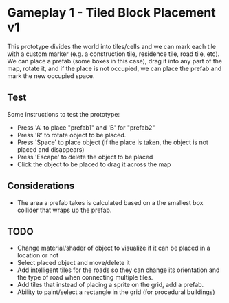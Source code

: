 ﻿# Gameplay 1 - Tiled Block Placement v1
This prototype divides the world into tiles/cells and we can mark each tile with a custom marker (e.g. a construction tile, residence tile, road tile, etc).
We can place a prefab (some boxes in this case), drag it into any part of the map, rotate it, and if the place is not occupied, we can place the prefab and mark the new occupied space.

## Test
Some instructions to test the prototype:
 - Press 'A' to place "prefab1" and 'B' for "prefab2"
 - Press 'R' to rotate object to be placed.
 - Press 'Space' to place object (if the place is taken, the object is not placed and disappears)
 - Press 'Escape' to delete the object to be placed
 - Click the object to be placed to drag it across the map

## Considerations
 - The area a prefab takes is calculated based on a the smallest box collider that wraps up the prefab.

## TODO
 - Change material/shader of object to visualize if it can be placed in a location or not
 - Select placed object and move/delete it
 - Add intelligent tiles for the roads so they can change its orientation and the type of road when connecting multiple tiles.
 - Add tiles that instead of placing a sprite on the grid, add a prefab.
 - Ability to paint/select a rectangle in the grid (for procedural buildings)
